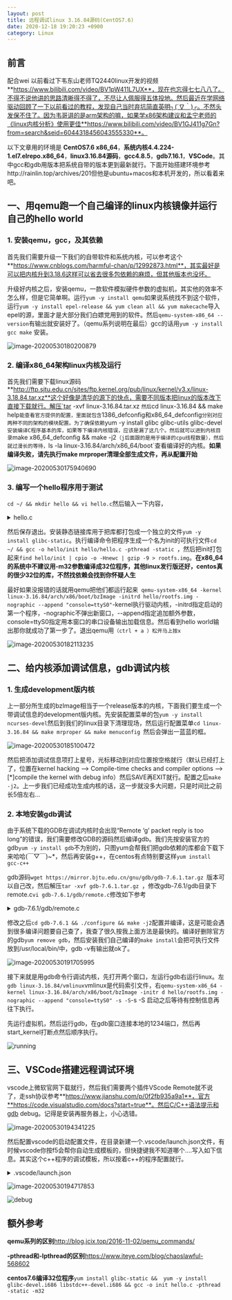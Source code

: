 ```yaml
---
layout: post
title: 远程调试linux 3.16.84源码(CentOS7.6)
date: 2020-12-18 19:20:23 +0900
category: Linux
---
```

## 前言
配合wei
以前看过下韦东山老师TQ2440linux开发的视频**https://www.bilibili.com/video/BV1pW411L7UX**，现在也忘得七七八八了。不得不说他讲的思路清晰得不得了，不尽让人佩服得五体投地。然后最近在学网络驱动回顾了一下以前看过的教程，发现自己当时弃坑简直英明┐(´∇｀)┌。不然头发保不住了。因为韦哥讲的是arm架构的嘛，如果学x86架构建议和孟宁老师的《linux内核分析》使用更佳**https://www.bilibili.com/video/BV1GJ411g7Gn?from=search&seid=6044318456043555330**。

以下文章用的环境是 **CentOS7.6  x86_64**，**系统内核4.4.224-1.el7.elrepo.x86_64**，**linux3.16.84源码**，**gcc4.8.5**，**gdb7.16.1**，**VSCode**。其中gcc和gdb用版本把系统自带的版本更到最新就行。下面开始搭建环境参考http://rainlin.top/archives/201但他是ubuntu+macos和本机开发的，所以看着来吧。

## 一、用qemu跑一个自己编译的linux内核镜像并运行自己的hello world

### 1. 安装qemu，gcc，及其依赖

首先我们需要升级一下我们的自带软件和系统内核，可以参考这个**https://www.cnblogs.com/harmful-chan/p/12992873.html**，其实最好是可以把内核升到3.18.6这样可以省去很多包依赖的麻烦，但其他版本也没坏。

升级好内核之后，安装qemu，一款软件模拟硬件参数的虚拟机，其实他的效率不怎么样，但是它简单啊。运行`yum -y install qemu`如果说系统找不到这个软件，运行`yum -y install epel-release && yum clean all && yum makecache`导入epel的源，里面才是大部分我们白嫖党用到的软件。然后`qemu-system-x86_64 --version`有输出就安装好了。（qemu系列说明在最后）gcc的话用`yum -y install gcc make` 安装。

![image-20200530180200879](http://img.hfzs.store/myblog/img/image-20200530180200879.png)

### 2. 编译x86_64架构linux内核及运行

首先我们需要下载linux源码**http://ftp.sjtu.edu.cn/sites/ftp.kernel.org/pub/linux/kernel/v3.x/linux-3.18.84.tar.xz**这个好像是清华的源下的快点，需要不同版本把linux的版本改下直接下载就行。解压`tar -xvf linux-3.16.84.tar.xz `然后`cd linux-3.16.84 && make help`能查看官方提供的配置，里面就包含`1386_defconfig和x86_64_defconfig`分别对应两种不同的架构的模块配置。为了确保依赖`yum -y install  glibc glibc-utils glibc-devel`安装编译C程序基本的库，如果等下编译内核错误，应该是漏了这几个。然后就可以进到内核目录`make x86_64_defconfig && make -j2`（j后面跟的是用于编译的cpu线程数量），然后就过漫长的等待，`ls -la linux-3.16.84/arch/x86_64/boot`查看编译好的内核。**如果编译失败，请先执行make mrproper清理全部生成文件，再从配置开始**

![image-20200530175940690](http://img.hfzs.store/myblog/img/image-20200530175940690.png)

### 3. 编写一个hello程序用于测试

`cd ~/ && mkdir hello && vi hello.c`然后输入一下内容，

<details>
    <summary>hello.c</summary>
<pre><code>
#include "stdio.h"
int main()
{
    while(1)
    {
          printf("hello world\n");
          sleep(1);
    }
    return 0;
} </code><pre></details>

然后保存退出。安装静态链接库用于把库都打包成一个独立的文件`yum -y install glibc-static`。执行编译命令把程序生成一个名为init的可执行文件`cd ~/ && gcc -o hello/init hello/hello.c -pthread -static `，然后把init打包起来`find hello/init | cpio -o -Hnewc | gzip -9 > rootfs.img`。**在x86_64的系统中不建议用-m32参数编译成32位程序，其他linux发行版还好，centos真的很少32位的库，不然找依赖会找到你怀疑人生**

最好如果没报错的话就用qemu把他们都运行起来` qemu-system-x86_64 -kernel linux-3.16.84/arch/x86/boot/bzImage -initrd hello/rootfs.img -nographic --append "console=ttyS0"`-kernel执行驱动内核，-initrd指定启动的第一个程序，-nographic不弹出新窗口，--append指定追加额外参数，console=ttyS0指定用本窗口的串口设备输出加载信息。然后看到hello world输出那你就成功了第一步了。退出qemu用`（ctrl + a ）松开马上按x `

![image-20200530182113235](http://img.hfzs.store/myblog/img/image-20200530182113235.png)

## 二、给内核添加调试信息，gdb调试内核

### 1. 生成development版内核

上一部分所生成的bzImage相当于一个release版本的内核，下面我们要生成一个带调试信息的development版内核。先安装配置菜单的包`yum -y install ncurses-devel`然后到我们的linux目录下清理现场，然后运行配置菜单`cd linux-3.16.84 && make mrproper && make menuconfig `然后会弹出一蓝蓝的框。

![image-20200530185100472](http://img.hfzs.store/myblog/img/image-20200530185100472.png)

然后把添加调试信息项打上星号，光标移动到对应位置按空格就行（默认已经打上了，位置在kernel hacking --> Compile-time checks and compiler options -->[*]compile the kernel with debug info）然后SAVE再EXIT就行。配置之后`make -j2`。上一步我们已经成功生成内核的话，这一步就没多大问题，只是时间比之前长5倍左右...

### 2. 本地安装gdb调试

由于系统下载的GDB在调试内核时会出现“Remote ‘g’ packet reply is too long”的错误，我们需要修改GDB的源码然后编译gdb。我们先按安装官方的gdb`yum -y install gdb`不为别的，只图yum会帮我们把gdb依赖的库都会下载下来哈哈(￣▽￣)~*，然后再安装g++，在centos有点特别要这样`yum install gcc-c++`

gdb源码`wget https://mirror.bjtu.edu.cn/gnu/gdb/gdb-7.6.1.tar.gz `版本可以自己改，然后解压`tar -xvf gdb-7.6.1.tar.gz `，修改gdb-7.6.1/gdb目录下remote.c`vi gdb-7.6.1/gdb/remote.c`修改如下参考

<details>
    <summary>gdb-7.6.1/gdb/remote.c</summary>
<pre><code>
    /* Further sanity checks, with knowledge of the architecture.  */
    // if (buf_len > 2 * rsa->sizeof_g_packet)
    //   error (_("Remote 'g' packet reply is too long (expected %ld bytes, got %d "
    //      "bytes): %s"),
    //    rsa->sizeof_g_packet, buf_len / 2,
    //    rs->buf.data ());
    if (buf_len > 2 * rsa->sizeof_g_packet) {
    rsa->sizeof_g_packet = buf_len;
    for (i = 0; i < gdbarch_num_regs (gdbarch); i++){
            if (rsa->regs[i].pnum == -1)
                continue;
            if (rsa->regs[i].offset >= rsa->sizeof_g_packet)
                rsa->regs[i].in_g_packet = 0;
            else
                rsa->regs[i].in_g_packet = 1;
        }
    }
</code><pre></details>

修改之后`cd gdb-7.6.1 && ./configure && make -j2`配置并编译，这是可能会遇到很多编译问题要自己查了，我查了很久按我上面方法是最快的。编译好删除官方的gdb`yum remove gdb`，然后安装我们自己编译的`make install`会把可执行文件放到/usr/local/bin/中，gdb -v有输出就ok了。

![image-20200530191705995](http://img.hfzs.store/myblog/img/image-20200530191705995.png)

接下来就是用gdb命令行调试内核，先打开两个窗口，左运行gdb右运行linux。左`gdb linux-3.16.84/vmlinux`vmlinux是代码索引文件，右`qemu-system-x86_64 -kernel linux-3.16.84/arch/x86/boot/bzImage -initr d hello/rootfs.img -nographic --append "console=ttyS0" -s -S`-s -S 启动之后等待有控制信息再往下执行。

先运行虚拟机，然后运行gdb，在gdb窗口连接本地的1234端口，然后再start_kernel打断点然后顺序执行。

![running](http://img.hfzs.store/myblog/img/running.gif)

## 三、VSCode搭建远程调试环境

vscode上微软官网下载就行，然后我们需要两个插件VScode Remote就不说了，走ssh协议参考**https://www.jianshu.com/p/0f2fb935a9a1**，官方**https://code.visualstudio.com/docs?start=true**。然后C/C++语法提示和gdb debug。记得是安装再服务器上，小心选错。



![image-20200530194341225](http://img.hfzs.store/myblog/img/image-20200530194341225.png)

然后配置vscode的启动配置文件，在目录新建一个.vscode/launch.json文件，有时候vscode你按f5会帮你自动生成模板的，但快捷键我不知道哪个....写入如下信息。其实这个c++程序的调试模板，所以按着c++的程序配置就行。

<details>
    <summary>.vscode/launch.json</summary>
<pre><code>
    "version": "0.2.0",
    "configurations": [
        {
            "name": "gcc - Build and debug active file",
            "type": "cppdbg",    //c++程序
            "request": "launch",
            "miDebuggerServerAddress": "127.0.0.1:1234",    //运行内核的机器ip的1234端口
            "program": "${workspaceFolder}/vmlinux",    //索引文件目录linux-3.16.84/vmlinux
            "args": [],
            "stopAtEntry": false,
            "cwd": "${workspaceFolder}",
            "environment": [],
            "externalConsole": false,
            "MIMode": "gdb",
            "miDebuggerPath": "/usr/local/bin/gdb"    //gdb在远程机器上的绝对路径
        }
    ]
</code><pre></details>

![image-20200530194717853](http://img.hfzs.store/myblog/img/image-20200530194717853.png)

![debug](http://img.hfzs.store/myblog/img/debug.gif)



## 额外参考

**qemu系列的区别**http://blog.jcix.top/2016-11-02/qemu_commands/

**-pthread和-lpthread的区别**https://www.iteye.com/blog/chaoslawful-568602

**centos7.6编译32位程序**`yum install glibc-static &&  yum -y install glibc-devel.i686 libstdc++-devel.i686 && gcc -o init hello.c -pthread -static -m32 `







<!--stackedit_data:
eyJoaXN0b3J5IjpbLTI5NDQ2Mzg3NCw5MzAzMjAyNjddfQ==
-->